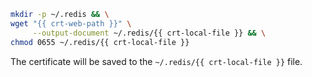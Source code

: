 ```bash
mkdir -p ~/.redis && \
wget "{{ crt-web-path }}" \
     --output-document ~/.redis/{{ crt-local-file }} && \
chmod 0655 ~/.redis/{{ crt-local-file }}
```

The certificate will be saved to the `~/.redis/{{ crt-local-file }}` file.
